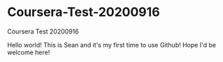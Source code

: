 # Coursera-Test-20200916
Coursera Test 20200916

Hello world!
 This is Sean and it's my first time to use Github! Hope I'd be welcome here!
